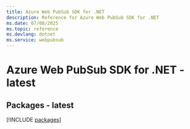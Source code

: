 ```yaml
---
title: Azure Web PubSub SDK for .NET
description: Reference for Azure Web PubSub SDK for .NET
ms.date: 07/08/2025
ms.topic: reference
ms.devlang: dotnet
ms.service: webpubsub
---
```

# Azure Web PubSub SDK for .NET - latest
## Packages - latest
[!INCLUDE [packages](web-pubsub-index.md)]